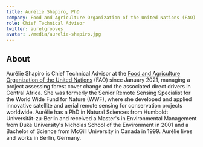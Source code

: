 ```yaml
---
title: Aurélie Shapiro, PhD
company: Food and Agriculture Organization of the United Nations (FAO)
role: Chief Technical Advisor
twitter: aurelgrooves
avatar: ./media/aurelie-shapiro.jpg
---
```

## About

Aurélie Shapiro is Chief Technical Advisor at the [Food and Agriculture Organization of the United Nations](https://www.fao.org/home/en) (FAO) since January 2021, managing a project assessing forest cover change and the associated direct drivers in Central Africa. She was formerly the Senior Remote Sensing Specialist for the World Wide Fund for Nature (WWF), where she developed and applied innovative satellite and aerial remote sensing for conservation projects worldwide. Aurélie has a PhD in Natural Sciences from Humboldt Universität-zu-Berlin and received a Master's in Environmental Management from Duke University's Nicholas School of the Environment in 2001 and a Bachelor of Science from McGill University in Canada in 1999. Aurélie lives and works in Berlin, Germany.